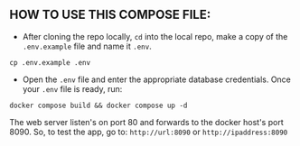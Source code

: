 ## HOW TO USE THIS COMPOSE FILE:
* After cloning the repo locally, `cd` into the local repo, make a copy of the `.env.example` file and name it `.env`.
~~~~
cp .env.example .env
~~~~
* Open the `.env` file and enter the appropriate database credentials.
Once your `.env` file is ready, run:
~~~~
docker compose build && docker compose up -d
~~~~

The web server listen's on port 80 and forwards to the docker host's port 8090. So, to test the app, go to:
`http://url:8090` or `http://ipaddress:8090`
